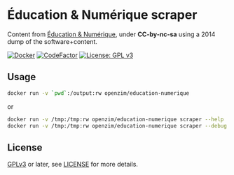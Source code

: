 # Éducation & Numérique scraper

Content from [Éducation & Numérique](https://www.education-et-numerique.org/), under **CC-by-nc-sa** using a 2014 dump of the software+content.

[![Docker](https://img.shields.io/docker/v/openzim/education-numerique?label=docker&sort=semver)](https://hub.docker.com/r/openzim/education-numerique)
[![CodeFactor](https://www.codefactor.io/repository/github/openzim/education-numerique/badge)](https://www.codefactor.io/repository/github/openzim/education-numerique)
[![License: GPL v3](https://img.shields.io/badge/License-GPLv3-blue.svg)](https://www.gnu.org/licenses/gpl-3.0)

Usage
-----

```bash
docker run -v `pwd`:/output:rw openzim/education-numerique
```

or

```bash
docker run -v /tmp:/tmp:rw openzim/education-numerique scraper --help
docker run -v /tmp:/tmp:rw openzim/education-numerique scraper --debug --outputdir /tmp --zimfname my-super-file.zim
```

License
-------

[GPLv3](https://www.gnu.org/licenses/gpl-3.0) or later, see
[LICENSE](LICENSE) for more details.
